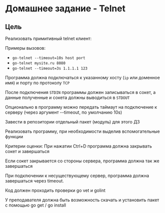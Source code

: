 Домашнее задание - Telnet
=========================
Цель
----
Реализовать примитивный telnet клиент:

Примеры вызовов:

- `go-telnet --timeout=10s host port`
- `go-telnet mysite.ru 8080`
- `go-telnet --timeout=3s 1.1.1.1 123`

Программа должна подключаться к указанному хосту (`ip` или доменное имя) и порту по протоколу `TCP`

После подключения `STDIN` программы должен записываться в сокет, а данные полученные и сокета должны выводиться в `STDOUT`

Опционально в программу можно передать таймаут на подключение к серверу (через аргумент --timeout, по умолчанию 10s)

Завести в репозитории отдельный пакет (модуль) для этого ДЗ

Реализовать программу, при необходимости выделив вспомогательные функции

Критерии оценки: При нажатии Ctrl+D программа должна закрывать сокет и завершаться

Если сокет закрывается со стороны сервера, программа должна так же завершаться

При подключении к несуществующему сервер, программа должна завершаться через timeout.

Код должен проходить проверки go vet и golint

У преподавателя должна быть возможность скачать и установить пакет с помощью go get / go install